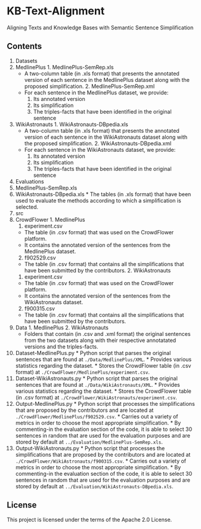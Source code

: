 # KB-Text-Alignment
Aligning Texts and Knowledge Bases with Semantic Sentence Simplification
## Contents
1. Datasets
  1. MedlinePlus
    1. MedlinePlus-SemRep.xls
      * A two-column table (in .xls format) that presents the annotated version of each sentence in the MedlinePlus dataset along with the proposed simplification.
    2. MedlinePlus-SemRep.xml
      * For each sentence in the MedlinePlus dataset, we provide:
        1. Its annotated version
        2. Its simplification
        3. The triples-facts that have been identified in the original sentence
  2. WikiAstronauts
    1. WikiAstronauts-DBpedia.xls
      * A two-column table (in .xls format) that presents the annotated version of each sentence in the WikiAstronauts dataset along with the proposed simplification.
    2. WikiAstronauts-DBpedia.xml
      * For each sentence in the WikiAstronauts dataset, we provide:
        1. Its annotated version
        2. Its simplification
        3. The triples-facts that have been identified in the original sentence
2. Evaluations
  1. MedlinePlus-SemRep.xls
  2. WikiAstronauts-DBpedia.xls
    * The tables (in .xls format) that have been used to evaluate the methods according to which a simplification is selected.
3. src
  1. CrowdFlower
    1. MedlinePlus
      1. experiment.csv 
        * The table (in .csv format) that was used on the CrowdFlower platform. 
        * It contains the annotated version of the sentences from the MedlinePlus dataset.
      2. f902529.csv
        * The table (in .csv format) that contains all the simplifications that have been submitted by the contributors.
    2. WikiAstronauts
      1. experiment.csv 
        * The table (in .csv format) that was used on the CrowdFlower platform.
        * It contains the annotated version of the sentences from the WikiAstronauts dataset.
      2. f900315.csv
        * The table (in .csv format) that contains all the simplifications that have been submitted by the contributors.
  2. Data
    1. MedlinePlus
    2. WikiAstronauts
      * Folders that contain (in .csv and .xml format) the original sentences from the two datasets along with their respective annotatated versions and the triples-facts.
  3. Dataset-MedlinePlus.py
    * Python script that parses the original sentences that are found at ```./Data/MedlinePlus/XML```.
    * Provides various statistics regarding the dataset.
    * Stores the CrowdFlower table (in .csv format) at ```./CrowdFlower/MedlinePlus/experiment.csv```.
  4. Dataset-WikiAstronauts.py
    * Python script that parses the original sentences that are found at ```./Data/WikiAstronauts/XML```.
    * Provides various statistics regarding the dataset.
    * Stores the CrowdFlower table (in .csv format) at ```./CrowdFlower/WikiAstronauts/experiment.csv```.
  5. Output-MedlinePlus.py
    * Python script that processes the simplifications that are proposed by the contributors and are located at ```./CrowdFlower/MedlinePlus/f902529.csv```.
    * Carries out a variety of metrics in order to choose the most appropriate simplification.
    * By commenting-in the evaluation section of the code, it is able to select 30 sentences in random that are used for the evaluation purposes and are stored by default at ```../Evaluation/MedlinePlus-SemRep.xls```.
  6. Output-WikiAstronauts.py
    * Python script that processes the simplifications that are proposed by the contributors and are located at ```./CrowdFlower/WikiAstronauts/f900315.csv```.
    * Carries out a variety of metrics in order to choose the most appropriate simplification.
    * By commenting-in the evaluation section of the code, it is able to select 30 sentences in random that are used for the evaluation purposes and are stored by default at ```../Evaluation/WikiAstronauts-DBpedia.xls```.

## License
This project is licensed under the terms of the Apache 2.0 License.
